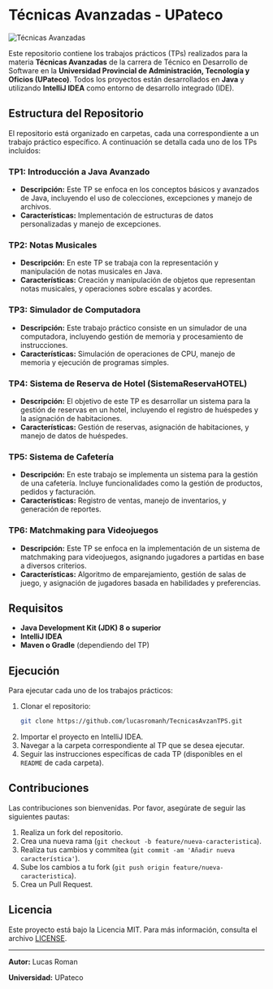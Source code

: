 # Técnicas Avanzadas - UPateco

![Técnicas Avanzadas](https://miro.medium.com/v2/resize:fit:1100/format:webp/1*IRFhWNqusUWbTsB1hQXhrQ.gif)

Este repositorio contiene los trabajos prácticos (TPs) realizados para la materia **Técnicas Avanzadas** de la carrera de Técnico en Desarrollo de Software en la **Universidad Provincial de Administración, Tecnología y Oficios (UPateco)**. Todos los proyectos están desarrollados en **Java** y utilizando **IntelliJ IDEA** como entorno de desarrollo integrado (IDE).

## Estructura del Repositorio

El repositorio está organizado en carpetas, cada una correspondiente a un trabajo práctico específico. A continuación se detalla cada uno de los TPs incluidos:

### TP1: Introducción a Java Avanzado
- **Descripción:** Este TP se enfoca en los conceptos básicos y avanzados de Java, incluyendo el uso de colecciones, excepciones y manejo de archivos.
- **Características:** Implementación de estructuras de datos personalizadas y manejo de excepciones.

### TP2: Notas Musicales
- **Descripción:** En este TP se trabaja con la representación y manipulación de notas musicales en Java.
- **Características:** Creación y manipulación de objetos que representan notas musicales, y operaciones sobre escalas y acordes.

### TP3: Simulador de Computadora
- **Descripción:** Este trabajo práctico consiste en un simulador de una computadora, incluyendo gestión de memoria y procesamiento de instrucciones.
- **Características:** Simulación de operaciones de CPU, manejo de memoria y ejecución de programas simples.

### TP4: Sistema de Reserva de Hotel (SistemaReservaHOTEL)
- **Descripción:** El objetivo de este TP es desarrollar un sistema para la gestión de reservas en un hotel, incluyendo el registro de huéspedes y la asignación de habitaciones.
- **Características:** Gestión de reservas, asignación de habitaciones, y manejo de datos de huéspedes.

### TP5: Sistema de Cafetería
- **Descripción:** En este trabajo se implementa un sistema para la gestión de una cafetería. Incluye funcionalidades como la gestión de productos, pedidos y facturación.
- **Características:** Registro de ventas, manejo de inventarios, y generación de reportes.

### TP6: Matchmaking para Videojuegos
- **Descripción:** Este TP se enfoca en la implementación de un sistema de matchmaking para videojuegos, asignando jugadores a partidas en base a diversos criterios.
- **Características:** Algoritmo de emparejamiento, gestión de salas de juego, y asignación de jugadores basada en habilidades y preferencias.

## Requisitos

- **Java Development Kit (JDK) 8 o superior**
- **IntelliJ IDEA**
- **Maven o Gradle** (dependiendo del TP)

## Ejecución

Para ejecutar cada uno de los trabajos prácticos:

1. Clonar el repositorio:
    ```bash
    git clone https://github.com/lucasromanh/TecnicasAvzanTPS.git
    ```
2. Importar el proyecto en IntelliJ IDEA.
3. Navegar a la carpeta correspondiente al TP que se desea ejecutar.
4. Seguir las instrucciones específicas de cada TP (disponibles en el `README` de cada carpeta).

## Contribuciones

Las contribuciones son bienvenidas. Por favor, asegúrate de seguir las siguientes pautas:

1. Realiza un fork del repositorio.
2. Crea una nueva rama (`git checkout -b feature/nueva-caracteristica`).
3. Realiza tus cambios y commitea (`git commit -am 'Añadir nueva característica'`).
4. Sube los cambios a tu fork (`git push origin feature/nueva-caracteristica`).
5. Crea un Pull Request.

## Licencia

Este proyecto está bajo la Licencia MIT. Para más información, consulta el archivo [LICENSE](LICENSE).

---

**Autor:** Lucas Roman

**Universidad:** UPateco
